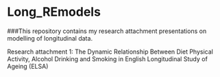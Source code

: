 # Long_REmodels

###This repository contains my research attachment presentations on modelling of longitudinal data.

Research attachment 1: The Dynamic Relationship Between Diet Physical Activity, Alcohol Drinking and Smoking in English Longitudinal Study of Ageing (ELSA)
